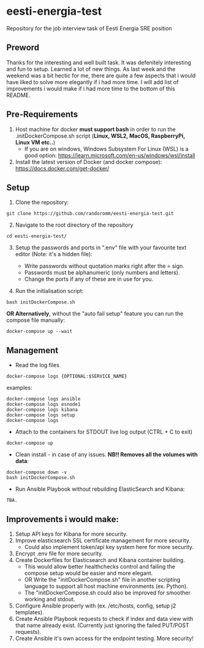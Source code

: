 # eesti-energia-test
Repository for the job interview task of Eesti Energia SRE position

## Preword
Thanks for the interesting and well built task. It was defenitely interesting and fun to setup. Learned a lot of new things.
As last week and the weekend was a bit hectic for me, there are quite a few aspects that i would have liked to solve more elegantly if i had more time.
I will add list of improvements i would make if i had more time to the bottom of this README.

## Pre-Requirements
1. Host machine for docker **must support bash** in order to run the .initDockerCompose.sh script (**Linux, WSL2, MacOS, RaspberryPi, Linux VM etc..**)
     * If you are on windows, Windows Subsystem For Linux  (WSL) is a good option: https://learn.microsoft.com/en-us/windows/wsl/install
3. Install the latest version of Docker (and docker compose): https://docs.docker.com/get-docker/

## Setup
1. Clone the repository:
~~~~
git clone https://github.com/randoromm/eesti-energia-test.git
~~~~
2. Navigate to the root directory of the repository
~~~~
cd eesti-energia-test/
~~~~
3. Setup the passwords and ports in ".env" file with your favourite text editor (Note: it's a hidden file):
    * Write passwords without quotation marks right after the = sign.
    * Passwords must be alphanumeric (only numbers and letters).
    * Change the ports if any of these are in use for you.
 
4. Run the initialisation script:
~~~~
bash initDockerCompose.sh
~~~~
**OR Alternatively**, without the "auto fail setup" feature you can run the compose file manually:
~~~~
docker-compose up --wait
~~~~

## Management
* Read the log files
~~~~
docker-compose logs {OPTIONAL:$SERVICE_NAME}
~~~~
examples:
~~~~
docker-compose logs ansible
docker-compose logs esnode1
docker-compose logs kibana
docker-compose logs setup
docker-compose logs
~~~~
* Attach to the containers for STDOUT live log output (CTRL + C to exit)
~~~~
docker-compose up
~~~~
* Clean install - in case of any issues. **NB!! Removes all the volumes with data**:
~~~~
docker-compose down -v
bash initDockerCompose.sh
~~~~
* Run Ansible Playbook without rebuilding ElasticSearch and Kibana:
~~~~
TBA.
~~~~

## Improvements i would make:
1. Setup API keys for Kibana for more security.
2. Improve elasticsearch SSL certificate management for more security.
      * Could also implement token/api key system here for more security.
4. Encrypt .env file for more security.
5. Create Dockerfiles for Elasticsearch and Kibana container building.
     * This would allow better healthchecks control and failing the compose setup would be easier and more elegant.
     * OR Write the "initDockerCompose.sh" file in another scripting language to support all host machine environments (ex. Python).
     * The "initDockerCompose.sh could also be improved for smoother working and stdout.
6. Configure Ansible properly with (ex. /etc/hosts, config, setup j2 templates).
7. Create Ansible Playbook requests to check if index and data view with that name already exist. (Currently just ignoring the failed PUT/POST requests).
8. Create Ansible it's own access for the endpoint testing. More security!

